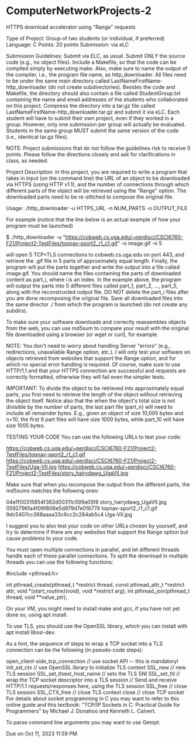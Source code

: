 # ComputerNetworkProjects-2
HTTPS download accelerator using "Range" requests

Type of Project: Group of two students (or individual, if preferred)
Language: C
Points: 20 points
Submission: via eLC

Submission Guidelines:
Submit via ELC, as usual. Submit ONLY the source code (e.g., no object files). Include a Makefile, so that the code can be compiled simply by executing make. Also, make sure to name the output of the compiler, i.e., the program file name, as http_downloader. All files need to be under the same main directory called LastNameFirstName-http_downloader (do not create subdirectories). Besides the code and Makefile, the directory should also contain a file called StudentGroup.txt containing the name and email addresses of the students who collaborated on this project. Compress the directory into a tar.gz file called LastNameFirstName-http_downloader.tar.gz and submit it via eLC. Each student will have to submit their own project, even if they worked in a group. However, only one submission per group will actually be evaluated. Students in the same group MUST submit the same version of the code (i.e., identical tar.gz files). 

NOTE: Project submissions that do not follow the guidelines risk to receive 0 points. Please follow the directions closely and ask for clarifications in class, as needed.

Project Description:
In this project, you are required to write a program that takes in input (on the command line) the URL of an object to be downloaded via HTTPS (using HTTP v1.1), and the number of connections through which different parts of the object will be retrieved using the "Range" option. The downloaded parts need to be re-stitched to compose the original file.

Usage: ./http_downloader -u HTTPS_URL -n NUM_PARTS -o OUTPUT_FILE


For example (notice that the line below is an actual example of how your program must be launched)

$ ./http_downloader -u "https://cobweb.cs.uga.edu/~perdisci/CSCI6760-F21/Project2-TestFiles/topnav-sport2_r1_c1.gif" -o image.gif -n 5

will open 5 TCP+TLS connections to cobweb.cs.uga.edu on port 443, and retrieve the .gif file in 5 parts of approximately equal length. Finally, the program will put the parts together and write the output into a file called image.gif. You should name the files containing the parts of downloaded content as part_i, where i is an index. In the example above, the program will output the parts into 5 different files called part_1, part_2, ..., part_5, along with the reconstructed output file. DO NOT delete the part_i files after you are done recomposing the original file.
Save all downloaded files into the same director ./ from which the program is launched (do not create any subdirs).

To make sure your software downloads and correctly reassembles objects from the web, you can use md5sum to compare your result with the original file downloaded using a browser (or wget or curl), for example.

NOTE: You don't need to worry about handling Server "errors" (e.g., redirections, unavailable Range option, etc.). I will only test your software on objects retrieved from websites that support the Range option, and for which no special error handling is required. Of course, make sure to use HTTP/1.1 and that your HTTPS connection are successful and requests are correctly formatted, otherwise they will fail even the simpler tests.

IMPORTANT: To divide the object to be retrieved into approximately equal parts, you first need to retrieve the length of the object without retrieving the object itself. Notice also that the when the object's total size is not divisible by the number of parts, the last part file (part_n) will need to include all remainder bytes. E.g., given an object of size 10,005 bytes and n=10, the first 9 part files will have size 1000 bytes, while part_10 will have size 1005 bytes.

TESTING YOUR CODE
You can use the following URLs to test your code:

https://cobweb.cs.uga.edu/~perdisci/CSCI6760-F21/Project2-TestFiles/topnav-sport2_r1_c1.gif
https://cobweb.cs.uga.edu/~perdisci/CSCI6760-F21/Project2-TestFiles/Uga-VII.jpg
https://cobweb.cs.uga.edu/~perdisci/CSCI6760-F21/Project2-TestFiles/story_hairydawg_UgaVII.jpg

Make sure that when you recompose the output from the different parts, the md5sums matches the following ones:

04e1f00315854f382d00311c599a05f8  story_hairydawg_UgaVII.jpg
0592796fa4f06f806e5d979d7e016774  topnav-sport2_r1_c1.gif
9dc5407cc368aaaa33c6cc2c284ab5c4  Uga-VII.jpg

I suggest you to also test your code on other URLs chosen by yourself, and try to determine if there are any websites that support the Range option but cause problems to your code.

You must open multiple connections in parallel, and let different threads handle each of these parallel connections. To split the download in multiple threads you can use the following functions:

#include <pthread.h>

int pthread_create(pthread_t *restrict thread, const pthread_attr_t *restrict attr, void *(*start_routine)(void*), void *restrict arg);
int pthread_join(pthread_t thread, void **value_ptr);

On your VM, you might need to install make and gcc, if you have not yet done so, using apt install.

To use TLS, you should use the OpenSSL library, which you can install with apt install libssl-dev.

As a hint, the sequence of steps to wrap a TCP socket into a TLS connection can be the following (in pseudo-code steps):

open_client-side_tcp_connection // use socket API -- this is mandatory!
init_ssl_ctx // use OpenSSL library to initialize TLS context
SSL_new // new TLS session
SSL_set_tlsext_host_name  // sets the TLS SNI
SSL_set_fd // wrap the TCP socket descriptor into a TLS session
// Send and receive HTTP/1.1 requests/responses here, using the TLS session
SSL_free // close TLS session
SSL_CTX_free // close TLS context
close // close TCP socket
For details about socket programming in C you may want to refer to this online guide and this textbook: "TCP/IP Sockets in C: Practical Guide for Programmers" by Michael J. Donahoo and Kenneth L. Calvert.

To parse command line arguments you may want to use Getopt.

Due on Oct 11, 2023 11:59 PM
